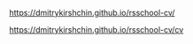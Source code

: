 
<https://dmitrykirshchin.github.io/rsschool-cv/>

<https://dmitrykirshchin.github.io/rsschool-cv/cv>
